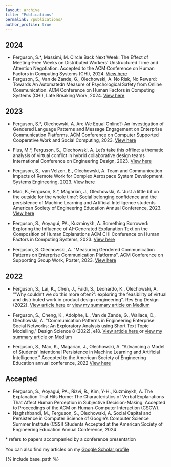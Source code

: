 ```yaml
---
layout: archive
title: "Publications"
permalink: /publications/
author_profile: true
---
```


## 2024
- Ferguson, S.*, Massimi, M. Circle Back Next Week: The Effect of Meeting-Free Weeks on Distributed Workers’ Unstructured Time and Attention Negotiation. Accepted to the ACM Conference on Human Factors in Computing Systems (CHI), 2024. [View here](https://dl.acm.org/doi/full/10.1145/3613904.3642175)
- Ferguson, S., Van de Zande, G., Olechowski, A. No Risk, No Reward: Towards An Automatedn Measure of Psychological Safety from Online Communication. ACM Conference on
Human Factors in Computing Systems (CHI), Late Breaking Work, 2024. [View here](https://dl.acm.org/doi/full/10.1145/3613905.3650923)


## 2023

- Ferguson, S.*, Olechowski, A. Are We Equal Online?: An Investigation of Gendered Language
Patterns and Message Engagement on Enterprise Communication Platforms. ACM
Conference on Computer Supported Cooperative Work and Social Computing, 2023. [View here](https://dl.acm.org/doi/10.1145/3610173)
- Flus, M.*, Ferguson, S., Olechowski, A. Let’s take this offline: a thematic analysis of virtual conflict
in hybrid collaborative design teams International Conference on Engineering Design, 2023. [View here](https://www.cambridge.org/core/journals/proceedings-of-the-design-society/article/lets-take-this-offline-a-thematic-analysis-of-virtual-conflict-in-hybrid-collaborative-design-teams/3D73C979DBC1816B9D3933D471106FEE)
- Ferguson, S., van Velzen, E., Olechowski, A. Team and Communication Impacts of Remote Work for
Complex Aerospace System Development. Systems Engineering, 2023. [View here](https://incose.onlinelibrary.wiley.com/doi/full/10.1002/sys.21716)
- Mao, K.,Ferguson, S.*, Magarian, J., Olechowski, A. ‘Just a little bit on the outside for the whole
time’: Social belonging confidence and the persistence of Machine Learning and Artificial
Intelligence students American Society of Engineering Education Annual Conference, 2023. [View here](https://peer.asee.org/just-a-little-bit-on-the-outside-for-the-whole-time-social-belonging-confidence-and-the-persistence-of-machine-learning-and-artificial-intelligence-students)

- Ferguson, S., Aoyagui, PA., Kuzminykh, A. Something Borrowed: Exploring the Influence of
AI-Generated Explanation Text on the Composition of Human Explanations ACM CHI Conference on
Human Factors in Computing Systems, 2023. [View here](https://dl.acm.org/doi/abs/10.1145/3544549.3585727)
- Ferguson, S. Olechowski, A. "Measuring Gendered Communication Patterns on Enterprise Communication Platforms". ACM Conference on Supporting Group Work, Poster, 2023. [View here](https://dl.acm.org/doi/10.1145/3565967.3570981)


## 2022

- Ferguson, S., Lai, K., Chen, J., Faidi, S., Leonardo, K., Olechowski, A. "'Why couldn’t we do this more often?': exploring the feasibility of virtual and distributed work in product design engineering". Res Eng Design (2022). [View article here](https://doi.org/10.1007/s00163-022-00391-2) or [view my summary article on Medium](https://medium.com/user-experience-design-1/can-physical-product-designers-work-from-home-cf95b6bfe21d)

- Ferguson, S., Cheng, K., Adolphe, L., Van de Zande, G., Wallace, D., Olechowski, A. "Communication
Patterns in Engineering Enterprise Social Networks: An Exploratory Analysis using Short Text Topic
Modelling," Design Science 8 (2022), e18. [View article here ](http://sharonferguson.github.io/files/communication-patterns-in-engineering-enterprise-social-networks-an-exploratory-analysis-using-short-text-topic-modelling.pdf) or [view my summary article on Medium](https://medium.com/@sharonashferguson/how-do-product-design-teams-converge-on-a-product-idea-9ec9e80a8fd6)

- Ferguson, S., Mao, K., Magarian, J., Olechowski, A. "Advancing a Model of Students’ Intentional
Persistence in Machine Learning and Artificial Intelligence." Accepted to the American Society of
Engineering Education annual conference, 2022 [View here](https://peer.asee.org/advancing-a-model-of-students-intentional-persistence-in-machine-learning-and-artificial-intelligence)

<!-- ## Forthcoming -->




## Accepted
- Ferguson, S., Aoyagui, PA., Rizvi, R., Kim, Y-H., Kuzminykh, A. The Explanation That Hits Home: The Characteristics of Verbal Explanations That Affect Human Perception in Subjective
Decision-Making. Accepted to Proceedings of the ACM on Human-Computer Interaction (CSCW).
- Naghshbandi, M., Ferguson, S., Olechowski, A. Social Capital and Persistence in Computer Science of Google’s Computer Science Summer Institute (CSSI) Students Accepted at the American Society of Engineering Education Annual Conference, 2024



\* refers to papers accompanied by a conference presentation

You can also find my articles on my [Google Scholar profile](https://scholar.google.com/citations?user=TXXTPIkAAAAJ&hl=en) 

{% include base_path %}

